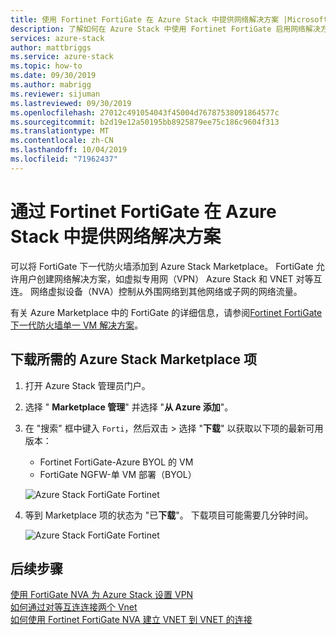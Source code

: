```yaml
---
title: 使用 Fortinet FortiGate 在 Azure Stack 中提供网络解决方案 |Microsoft Docs
description: 了解如何在 Azure Stack 中使用 Fortinet FortiGate 启用网络解决方案
services: azure-stack
author: mattbriggs
ms.service: azure-stack
ms.topic: how-to
ms.date: 09/30/2019
ms.author: mabrigg
ms.reviewer: sijuman
ms.lastreviewed: 09/30/2019
ms.openlocfilehash: 27012c491054043f45004d76787538091864577c
ms.sourcegitcommit: b2d19e12a50195bb8925879ee75c186c9604f313
ms.translationtype: MT
ms.contentlocale: zh-CN
ms.lasthandoff: 10/04/2019
ms.locfileid: "71962437"
---
```

# <a name="offer-a-network-solution-in-azure-stack-with-fortinet-fortigate"></a>通过 Fortinet FortiGate 在 Azure Stack 中提供网络解决方案

可以将 FortiGate 下一代防火墙添加到 Azure Stack Marketplace。 FortiGate 允许用户创建网络解决方案，如虚拟专用网（VPN） Azure Stack 和 VNET 对等互连。 网络虚拟设备（NVA）控制从外围网络到其他网络或子网的网络流量。 

有关 Azure Marketplace 中的 FortiGate 的详细信息，请参阅[Fortinet FortiGate 下一代防火墙单一 VM 解决方案](https://azuremarketplace.microsoft.com/marketplace/apps/fortinet.fortinet-FortiGate-singlevm)。

## <a name="download-the-required-azure-stack-marketplace-items"></a>下载所需的 Azure Stack Marketplace 项

1.  打开 Azure Stack 管理员门户。

2.  选择 " **Marketplace 管理**" 并选择 "**从 Azure 添加**"。

3. 在 "搜索" 框中键入 `Forti`，然后双击 > 选择 "**下载**" 以获取以下项的最新可用版本： 
    - Fortinet FortiGate-Azure BYOL 的 VM
    - FortiGate NGFW-单 VM 部署（BYOL）

    ![Azure Stack FortiGate Fortinet](./media/azure-stack-network-solutions-enable/azure-stack-marketplace-FortiGate-fortinet.png)

2.  等到 Marketplace 项的状态为 "已**下载**"。 下载项目可能需要几分钟时间。

    ![Azure Stack FortiGate Fortinet](./media/azure-stack-network-solutions-enable/image4.png)

## <a name="next-steps"></a>后续步骤

[使用 FortiGate NVA 为 Azure Stack 设置 VPN](../user/azure-stack-network-howto-vnet-to-onprem.md)  
[如何通过对等互连连接两个 Vnet](../user/azure-stack-network-howto-vnet-to-vnet.md)  
[如何使用 Fortinet FortiGate NVA 建立 VNET 到 VNET 的连接](../user/azure-stack-network-howto-vnet-to-vnet-stacks.md)  
